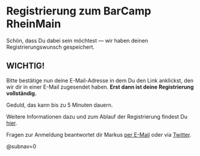 # Registrierung zum **BarCamp RheinMain**

Schön, dass Du dabei sein möchtest — wir haben deinen Registrierungswunsch gespeichert.

## WICHTIG!

Bitte bestätige nun deine E-Mail-Adresse in dem Du den Link anklickst, den wir dir in einer E-Mail zugesendet haben.
**Erst dann ist deine Registrierung vollständig.**

Geduld, das kann bis zu 5 Minuten dauern.

Weitere Informationen dazu und zum Ablauf der Registrierung findest Du [hier](/p/Tickets).

Fragen zur Anmeldung beantwortet dir Markus [per E-Mail](mailto:anmeldung@barcamp-rheinmain.de)
oder via [Twitter](https://twitter.com/bc_rm).

@subnav=0
